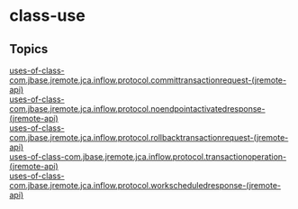 # class-use

<PageHeader />

## Topics

[uses-of-class-com.jbase.jremote.jca.inflow.protocol.committransactionrequest-(jremote-api)](./uses-of-class-com.jbase.jremote.jca.inflow.protocol.committransactionrequest-(jremote-api))  
[uses-of-class-com.jbase.jremote.jca.inflow.protocol.noendpointactivatedresponse-(jremote-api)](./uses-of-class-com.jbase.jremote.jca.inflow.protocol.noendpointactivatedresponse-(jremote-api))  
[uses-of-class-com.jbase.jremote.jca.inflow.protocol.rollbacktransactionrequest-(jremote-api)](./uses-of-class-com.jbase.jremote.jca.inflow.protocol.rollbacktransactionrequest-(jremote-api))  
[uses-of-class-com.jbase.jremote.jca.inflow.protocol.transactionoperation-(jremote-api)](./uses-of-class-com.jbase.jremote.jca.inflow.protocol.transactionoperation-(jremote-api))  
[uses-of-class-com.jbase.jremote.jca.inflow.protocol.workscheduledresponse-(jremote-api)](./uses-of-class-com.jbase.jremote.jca.inflow.protocol.workscheduledresponse-(jremote-api))  
